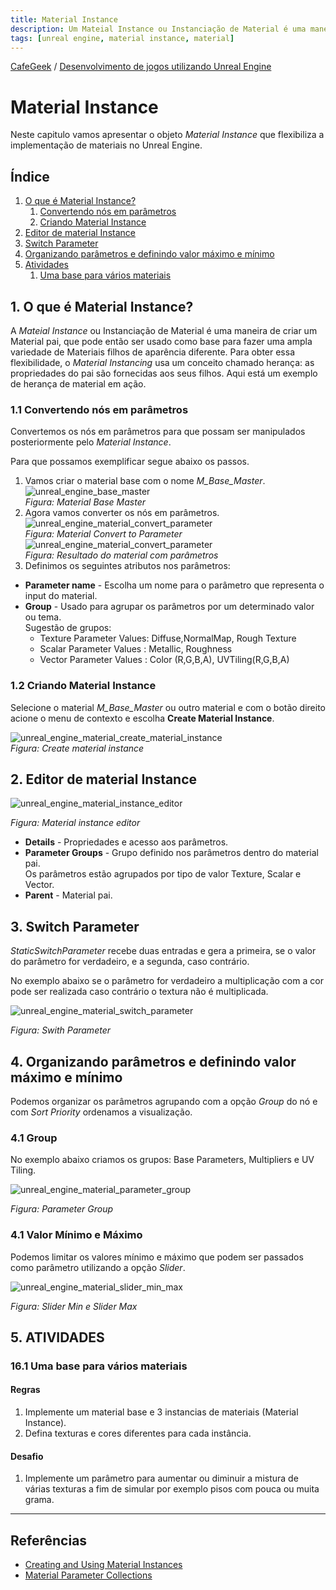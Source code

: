 ```yaml
---
title: Material Instance
description: Um Mateial Instance ou Instanciação de Material é uma maneira de criar um Material pai, que pode então ser usado como base para fazer uma ampla variedade de Materiais filhos de aparência diferente.
tags: [unreal engine, material instance, material]
---
```


[CafeGeek](http://CafeGeek.eti.br)  / [Desenvolvimento de jogos utilizando Unreal Engine](http://cafeGeek.eti.br/unreal_engine/index.html)

# Material Instance
Neste capitulo vamos apresentar o objeto *Material Instance* que flexibiliza a implementação de materiais no Unreal Engine.
## Índice
1. [O que é Material Instance?](#1)
    1. [Convertendo nós em parâmetros](#1.1)
    1. [Criando Material Instance](#1.2)
1. [Editor de material Instance](#2)
1. [Switch Parameter](#3)
1. [Organizando parâmetros e definindo valor máximo e mínimo](#4)
1. [Atividades](#5)
    1. [Uma base para vários materiais ](#5.1)

<a name="1"></a>
## 1. O que é Material Instance?
A *Mateial Instance* ou Instanciação de Material é uma maneira de criar um Material pai, que pode então ser usado como base para fazer uma ampla variedade de Materiais filhos de aparência diferente. Para obter essa flexibilidade, o *Material Instancing* usa um conceito chamado herança: as propriedades do pai são fornecidas aos seus filhos. Aqui está um exemplo de herança de material em ação.

<a name="1.1"></a>
### 1.1 Convertendo nós em parâmetros
Convertemos os nós em parâmetros para que possam ser manipulados posteriormente pelo *Material Instance*.    

Para que possamos exemplificar segue abaixo os passos.

1. Vamos criar o material base com o nome *M_Base_Master*.        
  ![unreal_engine_base_master](imagens/materiais/unreal_engine_base_master.jpg)     
  *Figura: Material Base Master*
1. Agora vamos converter os nós em parâmetros.           
  ![unreal_engine_material_convert_parameter](imagens/materiais/unreal_engine_material_convert_parameter.jpg)     
  *Figura: Material Convert to Parameter*       
  ![unreal_engine_material_convert_parameter](imagens/materiais/unreal_engine_base_master_with_parameter.jpg)     
  *Figura: Resultado do material com parâmetros*
1. Definimos os seguintes atributos nos parâmetros:
  - **Parameter name** - Escolha um nome para o parâmetro que representa o input do material.
  - **Group** - Usado para agrupar os parâmetros por um determinado valor ou tema.        
  Sugestão de grupos:
      - Texture Parameter Values: Diffuse,NormalMap, Rough Texture
      - Scalar Parameter Values : Metallic, Roughness
      - Vector Parameter Values : Color (R,G,B,A), UVTiling(R,G,B,A)


<a name="1.2"></a>
### 1.2 Criando Material Instance
Selecione o material *M_Base_Master* ou outro material e com o botão direito acione o menu de contexto e escolha **Create Material Instance**.     

![unreal_engine_material_create_material_instance](imagens/materiais/unreal_engine_material_create_material_instance.jpg)   
  *Figura: Create material instance*

<a name="2"></a>
## 2. Editor de material Instance
![unreal_engine_material_instance_editor](imagens/materiais/unreal_engine_material_instance_editor.jpg)  

*Figura: Material instance editor*

- **Details** - Propriedades e acesso aos parâmetros.
- **Parameter Groups** - Grupo definido nos parâmetros dentro do material pai.      
  Os parâmetros estão agrupados por tipo de valor Texture, Scalar e Vector.
- **Parent** - Material pai.

<a name="3"></a>
## 3. Switch Parameter
*StaticSwitchParameter* recebe duas entradas e gera a primeira, se o valor do parâmetro for verdadeiro, e a segunda, caso contrário.

No exemplo abaixo se o parâmetro for verdadeiro a multiplicação com a cor pode ser realizada caso contrário o textura não é multiplicada.

![unreal_engine_material_switch_parameter](imagens/materiais/unreal_engine_material_switch_parameter.jpg)

*Figura: Swith Parameter*

<a name="4"></a>
## 4. Organizando parâmetros e definindo valor máximo e mínimo
Podemos organizar os parâmetros agrupando com a opção *Group* do nó e com *Sort Priority* ordenamos a visualização.

<a name="4.1"></a>
### 4.1 Group
No exemplo abaixo criamos os grupos: Base Parameters, Multipliers e UV Tiling.

![unreal_engine_material_parameter_group](imagens/materiais/unreal_engine_material_parameter_group.jpg)     

*Figura: Parameter Group*

<a name="4.2"></a>
### 4.1 Valor Mínimo e Máximo
Podemos limitar os valores mínimo e máximo que podem ser passados como parâmetro utilizando a opção *Slider*.

![unreal_engine_material_slider_min_max](imagens/materiais/unreal_engine_material_slider_min_max.jpg)

*Figura: Slider Min e Slider Max*

<a name="5"></a>
## 5. ATIVIDADES
<a name="5.1"></a>
### 16.1 Uma base para vários materiais
#### Regras
1. Implemente um material base e 3 instancias de materiais (Material Instance).
1. Defina texturas e cores diferentes para cada instância.
#### Desafio      
1. Implemente um parâmetro para aumentar ou diminuir a mistura de várias texturas a fim de simular por exemplo pisos com pouca ou muita grama.

***

## Referências
- [Creating and Using Material Instances](https://docs.unrealengine.com/en-US/RenderingAndGraphics/Materials/HowTo/Instancing/index.html)
- [Material Parameter Collections](https://www.unrealengine.com/en-US/blog/material-parameter-collections)
